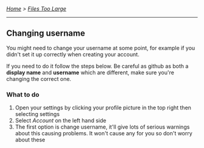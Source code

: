 *[Home](../README.md) > [Files Too Large](./filesTooLarge.md)*

---

## Changing username
You might need to change your username at some point, for example if you didn't set it up correctly when creating your account.

If you need to do it follow the steps below. Be careful as github as both a **display name** and **username** which are different, make sure you're changing the correct one.

### What to do
1. Open your settings by clicking your profile picture in the top right then selecting settings
2. Select *Account* on the left hand side
3. The first option is change username, it'll give lots of serious warnings about this causing problems. It won't cause any for you so don't worry about these